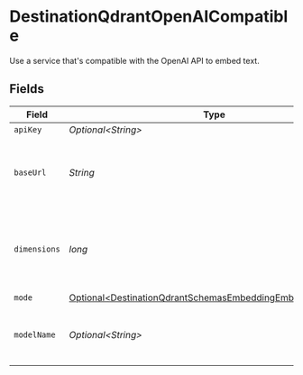 # DestinationQdrantOpenAICompatible

Use a service that's compatible with the OpenAI API to embed text.


## Fields

| Field                                                                                                                                | Type                                                                                                                                 | Required                                                                                                                             | Description                                                                                                                          | Example                                                                                                                              |
| ------------------------------------------------------------------------------------------------------------------------------------ | ------------------------------------------------------------------------------------------------------------------------------------ | ------------------------------------------------------------------------------------------------------------------------------------ | ------------------------------------------------------------------------------------------------------------------------------------ | ------------------------------------------------------------------------------------------------------------------------------------ |
| `apiKey`                                                                                                                             | *Optional\<String>*                                                                                                                  | :heavy_minus_sign:                                                                                                                   | N/A                                                                                                                                  |                                                                                                                                      |
| `baseUrl`                                                                                                                            | *String*                                                                                                                             | :heavy_check_mark:                                                                                                                   | The base URL for your OpenAI-compatible service                                                                                      | https://your-service-name.com                                                                                                        |
| `dimensions`                                                                                                                         | *long*                                                                                                                               | :heavy_check_mark:                                                                                                                   | The number of dimensions the embedding model is generating                                                                           | 1536                                                                                                                                 |
| `mode`                                                                                                                               | [Optional\<DestinationQdrantSchemasEmbeddingEmbedding5Mode>](../../models/shared/DestinationQdrantSchemasEmbeddingEmbedding5Mode.md) | :heavy_minus_sign:                                                                                                                   | N/A                                                                                                                                  |                                                                                                                                      |
| `modelName`                                                                                                                          | *Optional\<String>*                                                                                                                  | :heavy_minus_sign:                                                                                                                   | The name of the model to use for embedding                                                                                           | text-embedding-ada-002                                                                                                               |